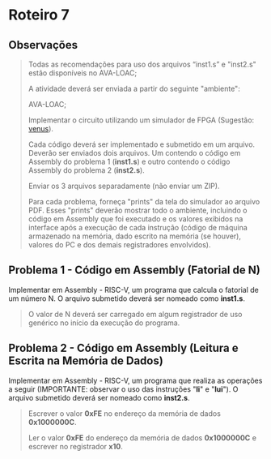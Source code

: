 # Roteiro 7

## Observações

>Todas as recomendações para uso dos arquivos “inst1.s” e "inst2.s" estão disponíveis no AVA-LOAC;
>
>A atividade deverá ser enviada a partir do seguinte "ambiente":
>
>AVA-LOAC;
>
>Implementar o circuito utilizando um simulador de FPGA (Sugestão: [venus](https://venus.kvakil.me/)).
>
>Cada código deverá ser implementado e submetido em um arquivo. Deverão ser enviados dois arquivos. Um contendo o código em Assembly do problema 1 (**inst1.s**) e outro contendo o código Assembly do problema 2 (**inst2.s**).
>
>Enviar os 3 arquivos separadamente (não enviar um ZIP).
>
>Para cada problema, forneça "prints" da tela do simulador ao arquivo PDF. Esses "prints" deverão mostrar todo o ambiente, incluindo o código em Assembly que foi executado e os valores exibidos na interface após a execução de cada instrução (código de máquina armazenado na memória, dado escrito na memória (se houver), valores do PC e dos demais registradores envolvidos).

## Problema 1 - Código em Assembly (Fatorial de N)
Implementar em Assembly - RISC-V, um programa que calcula o fatorial de um número N. O arquivo submetido deverá ser nomeado como **inst1.s**.

>O valor de N deverá ser carregado em algum registrador de uso genérico no início da execução do programa.

## Problema 2 - Código em Assembly (Leitura e Escrita na Memória de Dados)
Implementar em Assembly - RISC-V, um programa que realiza as operações a seguir (IMPORTANTE: observar o uso das instruções "**li**" e "**lui**"). O arquivo submetido deverá ser nomeado como **inst2.s**.

>Escrever o valor **0xFE** no endereço da memória de dados **0x1000000C**.
>
>Ler o valor **0xFE** do endereço da memória de dados **0x1000000C** e escrever no registrador **x10**.